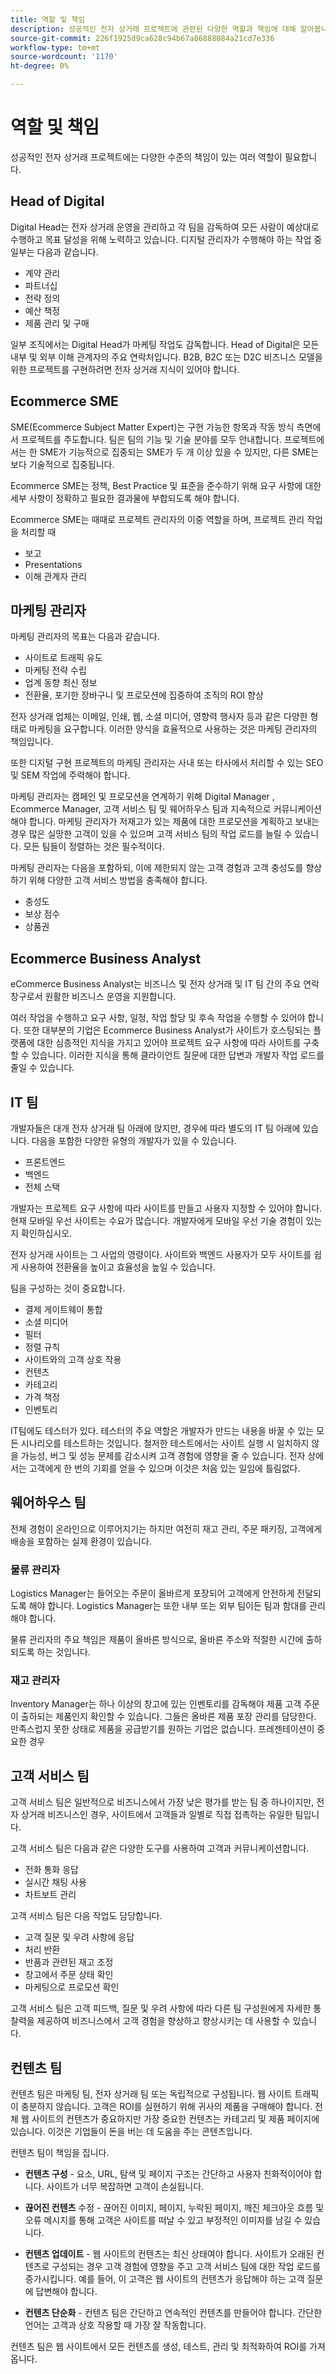```yaml
---
title: 역할 및 책임
description: 성공적인 전자 상거래 프로젝트에 관련된 다양한 역할과 책임에 대해 알아봅니다.
source-git-commit: 226f1925d9ca628c94b67a86888084a21cd7e336
workflow-type: tm+mt
source-wordcount: '1170'
ht-degree: 0%

---
```



# 역할 및 책임

성공적인 전자 상거래 프로젝트에는 다양한 수준의 책임이 있는 여러 역할이 필요합니다.

## Head of Digital

Digital Head는 전자 상거래 운영을 관리하고 각 팀을 감독하여 모든 사람이 예상대로 수행하고 목표 달성을 위해 노력하고 있습니다. 디지털 관리자가 수행해야 하는 작업 중 일부는 다음과 같습니다.

- 계약 관리
- 파트너십
- 전략 정의
- 예산 책정
- 제품 관리 및 구매

일부 조직에서는 Digital Head가 마케팅 작업도 감독합니다. Head of Digital은 모든 내부 및 외부 이해 관계자의 주요 연락처입니다. B2B, B2C 또는 D2C 비즈니스 모델을 위한 프로젝트를 구현하려면 전자 상거래 지식이 있어야 합니다.

## Ecommerce SME

SME(Ecommerce Subject Matter Expert)는 구현 가능한 항목과 작동 방식 측면에서 프로젝트를 주도합니다. 팀은 팀의 기능 및 기술 분야를 모두 안내합니다. 프로젝트에서는 한 SME가 기능적으로 집중되는 SME가 두 개 이상 있을 수 있지만, 다른 SME는 보다 기술적으로 집중됩니다.

Ecommerce SME는 정책, Best Practice 및 표준을 준수하기 위해 요구 사항에 대한 세부 사항이 정확하고 필요한 결과물에 부합되도록 해야 합니다.

Ecommerce SME는 때때로 프로젝트 관리자의 이중 역할을 하며, 프로젝트 관리 작업을 처리할 때

- 보고
- Presentations
- 이해 관계자 관리

## 마케팅 관리자

마케팅 관리자의 목표는 다음과 같습니다.

- 사이트로 트래픽 유도
- 마케팅 전략 수립
- 업계 동향 최신 정보
- 전환율, 포기한 장바구니 및 프로모션에 집중하여 조직의 ROI 향상

전자 상거래 업체는 이메일, 인쇄, 웹, 소셜 미디어, 영향력 행사자 등과 같은 다양한 형태로 마케팅을 요구합니다. 이러한 양식을 효율적으로 사용하는 것은 마케팅 관리자의 책임입니다.

또한 디지털 구현 프로젝트의 마케팅 관리자는 사내 또는 타사에서 처리할 수 있는 SEO 및 SEM 작업에 주력해야 합니다.

마케팅 관리자는 캠페인 및 프로모션을 연계하기 위해 Digital Manager , Ecommerce Manager, 고객 서비스 팀 및 웨어하우스 팀과 지속적으로 커뮤니케이션해야 합니다. 마케팅 관리자가 저재고가 있는 제품에 대한 프로모션을 계획하고 보내는 경우 많은 실망한 고객이 있을 수 있으며 고객 서비스 팀의 작업 로드를 늘릴 수 있습니다. 모든 팀들이 정렬하는 것은 필수적이다.

마케팅 관리자는 다음을 포함하되, 이에 제한되지 않는 고객 경험과 고객 충성도를 향상하기 위해 다양한 고객 서비스 방법을 충족해야 합니다.

- 충성도
- 보상 점수
- 상품권

## Ecommerce Business Analyst

eCommerce Business Analyst는 비즈니스 및 전자 상거래 및 IT 팀 간의 주요 연락 창구로서 원활한 비즈니스 운영을 지원합니다.

여러 작업을 수행하고 요구 사항, 일정, 작업 할당 및 후속 작업을 수행할 수 있어야 합니다. 또한 대부분의 기업은 Ecommerce Business Analyst가 사이트가 호스팅되는 플랫폼에 대한 심층적인 지식을 가지고 있어야 프로젝트 요구 사항에 따라 사이트를 구축할 수 있습니다. 이러한 지식을 통해 클라이언트 질문에 대한 답변과 개발자 작업 로드를 줄일 수 있습니다.

## IT 팀

개발자들은 대개 전자 상거래 팀 아래에 앉지만, 경우에 따라 별도의 IT 팀 아래에 있습니다. 다음을 포함한 다양한 유형의 개발자가 있을 수 있습니다.

- 프론트엔드
- 백엔드
- 전체 스택

개발자는 프로젝트 요구 사항에 따라 사이트를 만들고 사용자 지정할 수 있어야 합니다. 현재 모바일 우선 사이트는 수요가 많습니다. 개발자에게 모바일 우선 기술 경험이 있는지 확인하십시오.

전자 상거래 사이트는 그 사업의 영령이다. 사이트와 백엔드 사용자가 모두 사이트를 쉽게 사용하여 전환율을 높이고 효율성을 높일 수 있습니다.

팀을 구성하는 것이 중요합니다.

- 결제 게이트웨이 통합
- 소셜 미디어
- 필터
- 정렬 규칙
- 사이트와의 고객 상호 작용
- 컨텐츠
- 카테고리
- 가격 책정
- 인벤토리

IT팀에도 테스터가 있다. 테스터의 주요 역할은 개발자가 만드는 내용을 바꿀 수 있는 모든 시나리오를 테스트하는 것입니다. 철저한 테스트에서는 사이트 실행 시 일치하지 않을 가능성, 버그 및 성능 문제를 감소시켜 고객 경험에 영향을 줄 수 있습니다. 전자 상에서는 고객에게 한 번의 기회를 얻을 수 있으며 이것은 처음 있는 일임에 틀림없다.

## 웨어하우스 팀

전체 경험이 온라인으로 이루어지기는 하지만 여전히 재고 관리, 주문 패키징, 고객에게 배송을 포함하는 실제 환경이 있습니다.

### 물류 관리자

Logistics Manager는 들어오는 주문이 올바르게 포장되어 고객에게 안전하게 전달되도록 해야 합니다. Logistics Manager는 또한 내부 또는 외부 팀이든 팀과 함대를 관리해야 합니다.

물류 관리자의 주요 책임은 제품이 올바른 방식으로, 올바른 주소와 적절한 시간에 출하되도록 하는 것입니다.

### 재고 관리자

Inventory Manager는 하나 이상의 창고에 있는 인벤토리를 감독해야 제품 고객 주문이 출하되는 제품인지 확인할 수 있습니다. 그들은 올바른 제품 포장 관리를 담당한다. 만족스럽지 못한 상태로 제품을 공급받기를 원하는 기업은 없습니다. 프레젠테이션이 중요한 경우

## 고객 서비스 팀

고객 서비스 팀은 일반적으로 비즈니스에서 가장 낮은 평가를 받는 팀 중 하나이지만, 전자 상거래 비즈니스인 경우, 사이트에서 고객들과 일별로 직접 접촉하는 유일한 팀입니다.

고객 서비스 팀은 다음과 같은 다양한 도구를 사용하여 고객과 커뮤니케이션합니다.

- 전화 통화 응답
- 실시간 채팅 사용
- 차트보트 관리

고객 서비스 팀은 다음 작업도 담당합니다.

- 고객 질문 및 우려 사항에 응답
- 처리 반환
- 반품과 관련된 재고 조정
- 창고에서 주문 상태 확인
- 마케팅으로 프로모션 확인

고객 서비스 팀은 고객 피드백, 질문 및 우려 사항에 따라 다른 팀 구성원에게 자세한 통찰력을 제공하여 비즈니스에서 고객 경험을 향상하고 향상시키는 데 사용할 수 있습니다.

## 컨텐츠 팀

컨텐츠 팀은 마케팅 팀, 전자 상거래 팀 또는 독립적으로 구성됩니다. 웹 사이트 트래픽이 충분하지 않습니다. 고객은 ROI를 실현하기 위해 귀사의 제품을 구매해야 합니다. 전체 웹 사이트의 컨텐츠가 중요하지만 가장 중요한 컨텐츠는 카테고리 및 제품 페이지에 있습니다. 이것은 기업들이 돈을 버는 데 도움을 주는 콘텐츠입니다.

컨텐츠 팀이 책임을 집니다.

- **컨텐츠 구성** - 요소, URL, 탐색 및 페이지 구조는 간단하고 사용자 친화적이어야 합니다. 사이트가 너무 복잡하면 고객이 손실됩니다.

- **끊어진 컨텐츠** 수정 - 끊어진 이미지, 페이지, 누락된 페이지, 깨진 체크아웃 흐름 및 오류 메시지를 통해 고객은 사이트를 떠날 수 있고 부정적인 이미지를 남길 수 있습니다.

- **컨텐츠 업데이트** - 웹 사이트의 컨텐츠는 최신 상태여야 합니다. 사이트가 오래된 컨텐츠로 구성되는 경우 고객 경험에 영향을 주고 고객 서비스 팀에 대한 작업 로드를 증가시킵니다. 예를 들어, 이 고객은 웹 사이트의 컨텐츠가 응답해야 하는 고객 질문에 답변해야 합니다.

- **컨텐츠 단순화** - 컨텐츠 팀은 간단하고 연속적인 컨텐츠를 만들어야 합니다. 간단한 언어는 고객과 상호 작용할 때 가장 잘 작동합니다.

컨텐츠 팀은 웹 사이트에서 모든 컨텐츠를 생성, 테스트, 관리 및 최적화하여 ROI를 가져옵니다.

